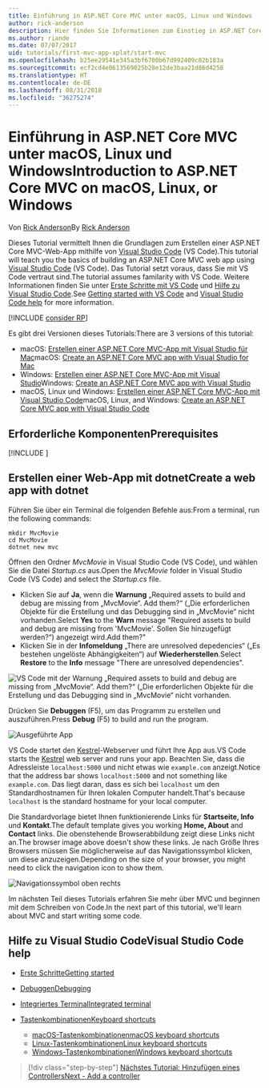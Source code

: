 ```yaml
---
title: Einführung in ASP.NET Core MVC unter macOS, Linux und Windows
author: rick-anderson
description: Hier finden Sie Informationen zum Einstieg in ASP.NET Core MVC und Visual Studio Code unter macOS, Linux und Windows.
ms.author: riande
ms.date: 07/07/2017
uid: tutorials/first-mvc-app-xplat/start-mvc
ms.openlocfilehash: b25ee29541e345a3bf6700b67d992409c02b183a
ms.sourcegitcommit: ecf2cd4e0613569025b28e12de3baa21d86d4258
ms.translationtype: HT
ms.contentlocale: de-DE
ms.lasthandoff: 08/31/2018
ms.locfileid: "36275274"
---
```

# <a name="introduction-to-aspnet-core-mvc-on-macos-linux-or-windows"></a><span data-ttu-id="09212-103">Einführung in ASP.NET Core MVC unter macOS, Linux und Windows</span><span class="sxs-lookup"><span data-stu-id="09212-103">Introduction to ASP.NET Core MVC on macOS, Linux, or Windows</span></span>

<span data-ttu-id="09212-104">Von [Rick Anderson](https://twitter.com/RickAndMSFT)</span><span class="sxs-lookup"><span data-stu-id="09212-104">By [Rick Anderson](https://twitter.com/RickAndMSFT)</span></span>

<span data-ttu-id="09212-105">Dieses Tutorial vermittelt Ihnen die Grundlagen zum Erstellen einer ASP.NET Core MVC-Web-App mithilfe von [Visual Studio Code](https://code.visualstudio.com) (VS Code).</span><span class="sxs-lookup"><span data-stu-id="09212-105">This tutorial will teach you the basics of building an ASP.NET Core MVC web app using [Visual Studio Code](https://code.visualstudio.com) (VS Code).</span></span> <span data-ttu-id="09212-106">Das Tutorial setzt voraus, dass Sie mit VS Code vertraut sind.</span><span class="sxs-lookup"><span data-stu-id="09212-106">The tutorial assumes familarity with VS Code.</span></span> <span data-ttu-id="09212-107">Weitere Informationen finden Sie unter [Erste Schritte mit VS Code](https://code.visualstudio.com/docs) und [Hilfe zu Visual Studio Code](#visual-studio-code-help).</span><span class="sxs-lookup"><span data-stu-id="09212-107">See [Getting started with VS Code](https://code.visualstudio.com/docs) and [Visual Studio Code help](#visual-studio-code-help) for more information.</span></span> 

[!INCLUDE [consider RP](../../includes/razor.md)]

<span data-ttu-id="09212-108">Es gibt drei Versionen dieses Tutorials:</span><span class="sxs-lookup"><span data-stu-id="09212-108">There are 3 versions of this tutorial:</span></span>

* <span data-ttu-id="09212-109">macOS: [Erstellen einer ASP.NET Core MVC-App mit Visual Studio für Mac](xref:tutorials/first-mvc-app-mac/start-mvc)</span><span class="sxs-lookup"><span data-stu-id="09212-109">macOS: [Create an ASP.NET Core MVC app with Visual Studio for Mac](xref:tutorials/first-mvc-app-mac/start-mvc)</span></span>
* <span data-ttu-id="09212-110">Windows: [Erstellen einer ASP.NET Core MVC-App mit Visual Studio](xref:tutorials/first-mvc-app/start-mvc)</span><span class="sxs-lookup"><span data-stu-id="09212-110">Windows: [Create an ASP.NET Core MVC app with Visual Studio](xref:tutorials/first-mvc-app/start-mvc)</span></span>
* <span data-ttu-id="09212-111">macOS, Linux und Windows: [Erstellen einer ASP.NET Core MVC-App mit Visual Studio Code](xref:tutorials/first-mvc-app-xplat/start-mvc)</span><span class="sxs-lookup"><span data-stu-id="09212-111">macOS, Linux, and Windows: [Create an ASP.NET Core MVC app with Visual Studio Code](xref:tutorials/first-mvc-app-xplat/start-mvc)</span></span> 

## <a name="prerequisites"></a><span data-ttu-id="09212-112">Erforderliche Komponenten</span><span class="sxs-lookup"><span data-stu-id="09212-112">Prerequisites</span></span>

[!INCLUDE [](~/includes/net-core-prereqs-vscode.md)]

## <a name="create-a-web-app-with-dotnet"></a><span data-ttu-id="09212-113">Erstellen einer Web-App mit dotnet</span><span class="sxs-lookup"><span data-stu-id="09212-113">Create a web app with dotnet</span></span>

<span data-ttu-id="09212-114">Führen Sie über ein Terminal die folgenden Befehle aus:</span><span class="sxs-lookup"><span data-stu-id="09212-114">From a terminal, run the following commands:</span></span>

```console
mkdir MvcMovie
cd MvcMovie
dotnet new mvc
```

<span data-ttu-id="09212-115">Öffnen den Ordner *MvcMovie* in Visual Studio Code (VS Code), und wählen Sie die Datei *Startup.cs* aus.</span><span class="sxs-lookup"><span data-stu-id="09212-115">Open the *MvcMovie* folder in Visual Studio Code (VS Code) and select the *Startup.cs* file.</span></span>

- <span data-ttu-id="09212-116">Klicken Sie auf **Ja**, wenn die **Warnung** „Required assets to build and debug are missing from „MvcMovie“. Add them?“ („Die erforderlichen Objekte für die Erstellung und das Debugging sind in „MvcMovie“ nicht vorhanden.</span><span class="sxs-lookup"><span data-stu-id="09212-116">Select **Yes** to the **Warn** message "Required assets to build and debug are missing from 'MvcMovie'.</span></span> <span data-ttu-id="09212-117">Sollen Sie hinzugefügt werden?“) angezeigt wird.</span><span class="sxs-lookup"><span data-stu-id="09212-117">Add them?"</span></span>
- <span data-ttu-id="09212-118">Klicken Sie in der **Infomeldung** „There are unresolved depedencies“ („Es bestehen ungelöste Abhängigkeiten“) auf **Wiederherstellen**.</span><span class="sxs-lookup"><span data-stu-id="09212-118">Select **Restore** to the **Info** message "There are unresolved dependencies".</span></span>

![VS Code mit der Warnung „Required assets to build and debug are missing from „MvcMovie“. Add them?“ („Die erforderlichen Objekte für die Erstellung und das Debugging sind in „MvcMovie“ nicht vorhanden.](../web-api-vsc/_static/vsc_restore.png)

<span data-ttu-id="09212-122">Drücken Sie **Debuggen** (F5), um das Programm zu erstellen und auszuführen.</span><span class="sxs-lookup"><span data-stu-id="09212-122">Press **Debug** (F5) to build and run the program.</span></span>

![Ausgeführte App](../first-mvc-app/start-mvc/_static/1.png)

<span data-ttu-id="09212-124">VS Code startet den [Kestrel](xref:fundamentals/servers/kestrel)-Webserver und führt Ihre App aus.</span><span class="sxs-lookup"><span data-stu-id="09212-124">VS Code starts the [Kestrel](xref:fundamentals/servers/kestrel) web server and runs your app.</span></span> <span data-ttu-id="09212-125">Beachten Sie, dass die Adressleiste `localhost:5000` und nicht etwas wie `example.com` anzeigt.</span><span class="sxs-lookup"><span data-stu-id="09212-125">Notice that the address bar shows `localhost:5000` and not something like `example.com`.</span></span> <span data-ttu-id="09212-126">Das liegt daran, dass es sich bei `localhost` um den Standardhostnamen für Ihren lokalen Computer handelt.</span><span class="sxs-lookup"><span data-stu-id="09212-126">That's because `localhost` is the standard hostname for your local computer.</span></span>

<span data-ttu-id="09212-127">Die Standardvorlage bietet Ihnen funktionierende Links für **Startseite, Info** und **Kontakt**.</span><span class="sxs-lookup"><span data-stu-id="09212-127">The default template gives you working **Home, About** and **Contact** links.</span></span> <span data-ttu-id="09212-128">Die obenstehende Browserabbildung zeigt diese Links nicht an.</span><span class="sxs-lookup"><span data-stu-id="09212-128">The browser image above doesn't show these links.</span></span> <span data-ttu-id="09212-129">Je nach Größe Ihres Browsers müssen Sie möglicherweise auf das Navigationssymbol klicken, um diese anzuzeigen.</span><span class="sxs-lookup"><span data-stu-id="09212-129">Depending on the size of your browser, you might need to click the navigation icon to show them.</span></span>

![Navigationssymbol oben rechts](../first-mvc-app/start-mvc/_static/2.png)

<span data-ttu-id="09212-131">Im nächsten Teil dieses Tutorials erfahren Sie mehr über MVC und beginnen mit dem Schreiben von Code.</span><span class="sxs-lookup"><span data-stu-id="09212-131">In the next part of this tutorial, we'll learn about MVC and start writing some code.</span></span>

## <a name="visual-studio-code-help"></a><span data-ttu-id="09212-132">Hilfe zu Visual Studio Code</span><span class="sxs-lookup"><span data-stu-id="09212-132">Visual Studio Code help</span></span>

- [<span data-ttu-id="09212-133">Erste Schritte</span><span class="sxs-lookup"><span data-stu-id="09212-133">Getting started</span></span>](https://code.visualstudio.com/docs)
- [<span data-ttu-id="09212-134">Debuggen</span><span class="sxs-lookup"><span data-stu-id="09212-134">Debugging</span></span>](https://code.visualstudio.com/docs/editor/debugging)
- [<span data-ttu-id="09212-135">Integriertes Terminal</span><span class="sxs-lookup"><span data-stu-id="09212-135">Integrated terminal</span></span>](https://code.visualstudio.com/docs/editor/integrated-terminal)
- [<span data-ttu-id="09212-136">Tastenkombinationen</span><span class="sxs-lookup"><span data-stu-id="09212-136">Keyboard shortcuts</span></span>](https://code.visualstudio.com/docs/getstarted/keybindings#_keyboard-shortcuts-reference)

  - [<span data-ttu-id="09212-137">macOS-Tastenkombinationen</span><span class="sxs-lookup"><span data-stu-id="09212-137">macOS keyboard shortcuts</span></span>](https://code.visualstudio.com/shortcuts/keyboard-shortcuts-macos.pdf)
  - [<span data-ttu-id="09212-138">Linux-Tastenkombinationen</span><span class="sxs-lookup"><span data-stu-id="09212-138">Linux keyboard shortcuts</span></span>](https://code.visualstudio.com/shortcuts/keyboard-shortcuts-linux.pdf)
  - [<span data-ttu-id="09212-139">Windows-Tastenkombinationen</span><span class="sxs-lookup"><span data-stu-id="09212-139">Windows keyboard shortcuts</span></span>](https://code.visualstudio.com/shortcuts/keyboard-shortcuts-windows.pdf)

> [!div class="step-by-step"]
> [<span data-ttu-id="09212-140">Nächstes Tutorial: Hinzufügen eines Controllers</span><span class="sxs-lookup"><span data-stu-id="09212-140">Next - Add a controller</span></span>](adding-controller.md)

